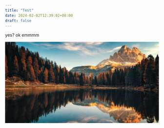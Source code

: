 ```yaml
---
title: "Test"
date: 2024-02-02T12:39:02+08:00
draft: false
---
```


yes? ok emmmm

<!-- ![img](/images/background.jpg) -->
![img](./images/background1.png)

